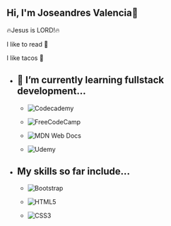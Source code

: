 ## Hi, I'm Joseandres Valencia👋

🔥Jesus is LORD!🔥

I like to read 📖

I like tacos 🌮

- 🌱 I’m currently learning fullstack development...
    -
    - ![Codecademy](https://img.shields.io/badge/Codecademy-FFF0E5?style=for-the-badge&logo=codecademy&logoColor=1F243A)

    - ![FreeCodeCamp](https://img.shields.io/badge/Freecodecamp-%23123.svg?&style=for-the-badge&logo=freecodecamp&logoColor=green)

    - ![MDN Web Docs](https://img.shields.io/badge/MDN_Web_Docs-black?style=for-the-badge&logo=mdnwebdocs&logoColor=white)

    - ![Udemy](https://img.shields.io/badge/Udemy-A435F0?style=for-the-badge&logo=Udemy&logoColor=white)


- My skills so far include...
    -
    - ![Bootstrap](https://img.shields.io/badge/bootstrap-%238511FA.svg?style=for-the-badge&logo=bootstrap&logoColor=white)

    - ![HTML5](https://img.shields.io/badge/html5-%23E34F26.svg?style=for-the-badge&logo=html5&logoColor=white)

    - ![CSS3](https://img.shields.io/badge/css3-%231572B6.svg?style=for-the-badge&logo=css3&logoColor=white)




<!--
**jakvalz/jakvalz** is a ✨ _special_ ✨ repository because its `README.md` (this file) appears on your GitHub profile.

Here are some ideas to get you started:

- 🔭 I’m currently working on ...
- 🌱 I’m currently learning ...
- 👯 I’m looking to collaborate on ...
- 🤔 I’m looking for help with ...
- 💬 Ask me about ...
- 📫 How to reach me: 

- ⚡ Fun fact: ...
-->
